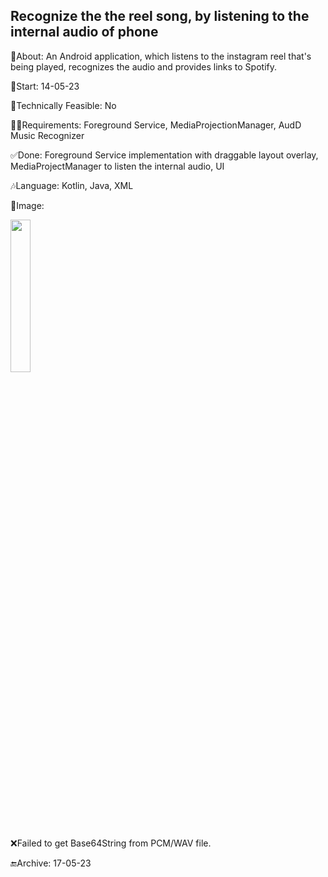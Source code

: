## Recognize the the reel song, by listening to the internal audio of phone

🎉About: An Android application, which listens to the instagram reel that's being played, recognizes the audio and provides links to Spotify.

📅Start: 14-05-23

🙆Technically Feasible: No

😵‍💫Requirements: Foreground Service, MediaProjectionManager, AudD Music Recognizer

✅Done: Foreground Service implementation with draggable layout overlay, MediaProjectManager to listen the internal audio, UI

🎶Language: Kotlin, Java, XML

📱Image:

<img src="https://github.com/mssandeepkamath/internal-music-recognizer/assets/90695071/3b077a1e-6c71-4041-8031-076b41dccc11" width="25%" height="25%" />

❌Failed to get Base64String from PCM/WAV file.

🔚Archive: 17-05-23
